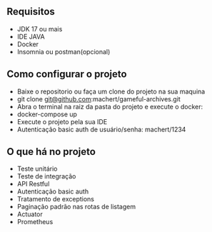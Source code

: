## Requisitos
- JDK 17 ou mais
- IDE JAVA
- Docker
- Insomnia ou postman(opcional)

## Como configurar o projeto
- Baixe o repositorio ou faça um clone do projeto na sua maquina
- git clone git@github.com:machert/gameful-archives.git
- Abra o terminal na raiz da pasta do projeto e execute o docker:
- docker-compose up
- Execute o projeto pela sua IDE
- Autenticação basic auth de usuário/senha: machert/1234 

## O que há no projeto
- Teste unitário
- Teste de integração
- API Restful
- Autenticação basic auth
- Tratamento de exceptions
- Paginação padrão nas rotas de listagem
- Actuator
- Prometheus